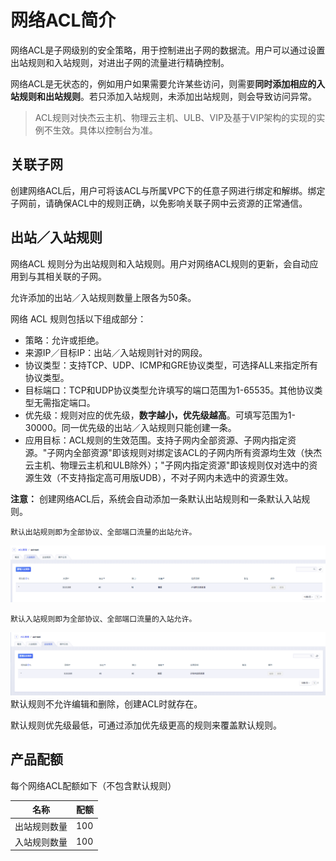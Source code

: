 

# 网络ACL简介

网络ACL是子网级别的安全策略，用于控制进出子网的数据流。用户可以通过设置出站规则和入站规则，对进出子网的流量进行精确控制。

网络ACL是无状态的，例如用户如果需要允许某些访问，则需要**同时添加相应的入站规则和出站规则**。若只添加入站规则，未添加出站规则，则会导致访问异常。

> ACL规则对快杰云主机、物理云主机、ULB、VIP及基于VIP架构的实现的实例不生效。具体以控制台为准。

## 关联子网

创建网络ACL后，用户可将该ACL与所属VPC下的任意子网进行绑定和解绑。绑定子网前，请确保ACL中的规则正确，以免影响关联子网中云资源的正常通信。

## 出站／入站规则

网络ACL 规则分为出站规则和入站规则。用户对网络ACL规则的更新，会自动应用到与其相关联的子网。

允许添加的出站／入站规则数量上限各为50条。

网络 ACL 规则包括以下组成部分：

  - 策略：允许或拒绝。
  - 来源IP／目标IP：出站／入站规则针对的网段。
  - 协议类型：支持TCP、UDP、ICMP和GRE协议类型，可选择ALL来指定所有协议类型。
  - 目标端口：TCP和UDP协议类型允许填写的端口范围为1-65535。其他协议类型无需指定端口。
  - 优先级：规则对应的优先级，**数字越小，优先级越高**。可填写范围为1-30000。同一优先级的出站／入站规则只能创建一条。
  - 应用目标：ACL规则的生效范围。支持子网内全部资源、子网内指定资源。"子网内全部资源"即该规则对绑定该ACL的子网内所有资源均生效（快杰云主机、物理云主机和ULB除外）；"子网内指定资源"即该规则仅对选中的资源生效（不支持指定高可用版UDB），不对子网内未选中的资源生效。

**注意：** 创建网络ACL后，系统会自动添加一条默认出站规则和一条默认入站规则。

    默认出站规则即为全部协议、全部端口流量的出站允许。

![](/images/introduction/入站规则.png)

    默认入站规则即为全部协议、全部端口流量的入站允许。

![](/images/introduction/出站规则.png) 默认规则不允许编辑和删除，创建ACL时就存在。

默认规则优先级最低，可通过添加优先级更高的规则来覆盖默认规则。

## 产品配额

每个网络ACL配额如下（不包含默认规则）

| 名称     | 配额 |
| ------ | -- |
| 出站规则数量 | 100 |
| 入站规则数量 | 100 |

